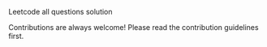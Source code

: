 Leetcode all questions solution

Contributions are always welcome! Please read the contribution guidelines first.

